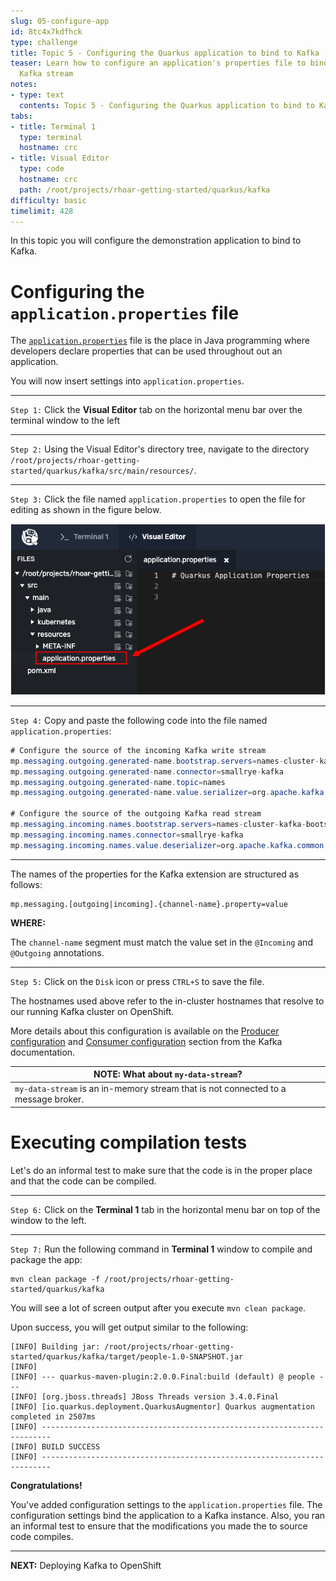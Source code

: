 ```yaml
---
slug: 05-configure-app
id: 8tc4x7kdfhck
type: challenge
title: Topic 5 - Configuring the Quarkus application to bind to Kafka
teaser: Learn how to configure an application's properties file to bind to an existing
  Kafka stream
notes:
- type: text
  contents: Topic 5 - Configuring the Quarkus application to bind to Kafka
tabs:
- title: Terminal 1
  type: terminal
  hostname: crc
- title: Visual Editor
  type: code
  hostname: crc
  path: /root/projects/rhoar-getting-started/quarkus/kafka
difficulty: basic
timelimit: 428
---
```

In this topic you will configure the demonstration application to bind to Kafka.



# Configuring the `application.properties` file

The [`application.properties`](https://access.redhat.com/documentation/en-us/red_hat_build_of_quarkus/1.3/html/configuring_your_quarkus_applications/proc-setting-configuration-properties_quarkus-configuration-guide) file is the place in Java programming where developers declare properties that can be used throughout out an application.

You will now insert settings into `application.properties`.

----

`Step 1:` Click the **Visual Editor** tab on the horizontal menu bar over the terminal window to the left

----

`Step 2:` Using the Visual Editor's directory tree, navigate to the directory `/root/projects/rhoar-getting-started/quarkus/kafka/src/main/resources/`.


----

`Step 3:` Click the file named `application.properties` to open the file for editing as shown in the figure below.

![Access Application Properties](../assets/access-application-properties.png)

----

`Step 4:` Copy and paste the following code into the file named `application.properties`:

```java
# Configure the source of the incoming Kafka write stream
mp.messaging.outgoing.generated-name.bootstrap.servers=names-cluster-kafka-bootstrap.kafka.svc.cluster.local:9092
mp.messaging.outgoing.generated-name.connector=smallrye-kafka
mp.messaging.outgoing.generated-name.topic=names
mp.messaging.outgoing.generated-name.value.serializer=org.apache.kafka.common.serialization.StringSerializer

# Configure the source of the outgoing Kafka read stream
mp.messaging.incoming.names.bootstrap.servers=names-cluster-kafka-bootstrap.kafka.svc.cluster.local:9092
mp.messaging.incoming.names.connector=smallrye-kafka
mp.messaging.incoming.names.value.deserializer=org.apache.kafka.common.serialization.StringDeserializer
```
----

The names of the properties for the Kafka extension are structured as follows:

```
mp.messaging.[outgoing|incoming].{channel-name}.property=value
```

**WHERE:**

The `channel-name` segment must match the value set in the `@Incoming` and `@Outgoing` annotations.


----

`Step 5:` Click on the `Disk` icon or press `CTRL+S` to save the file.

The hostnames used above refer to the in-cluster hostnames that resolve to our running Kafka cluster on OpenShift.

More details about this configuration is available on the [Producer
configuration](https://kafka.apache.org/documentation/#producerconfigs) and [Consumer
configuration](https://kafka.apache.org/documentation/#consumerconfigs) section from the Kafka documentation.

|NOTE: What about `my-data-stream`?|
|----|
|`my-data-stream` is an in-memory stream that is not connected to a message broker.|

# Executing compilation tests

Let's do an informal test to make sure that the code is in the proper place and that the code can be compiled.

----

`Step 6:` Click on the **Terminal 1** tab in the horizontal menu bar on top of the window to the left.

----

`Step 7:` Run the following command in **Terminal 1** window to compile and package the app:

```
mvn clean package -f /root/projects/rhoar-getting-started/quarkus/kafka
```

You will see a lot of screen output after you execute `mvn clean package`.

Upon success, you will get output similar to the following:

```
[INFO] Building jar: /root/projects/rhoar-getting-started/quarkus/kafka/target/people-1.0-SNAPSHOT.jar
[INFO]
[INFO] --- quarkus-maven-plugin:2.0.0.Final:build (default) @ people ---
[INFO] [org.jboss.threads] JBoss Threads version 3.4.0.Final
[INFO] [io.quarkus.deployment.QuarkusAugmentor] Quarkus augmentation completed in 2507ms
[INFO] ------------------------------------------------------------------------
[INFO] BUILD SUCCESS
[INFO] ------------------------------------------------------------------------
```


**Congratulations!**

You've added configuration settings to the `application.properties` file. The configuration settings bind the application to a Kafka instance. Also, you ran an informal test to ensure that the modifications you made the to source code compiles.

----

**NEXT:** Deploying Kafka to OpenShift
